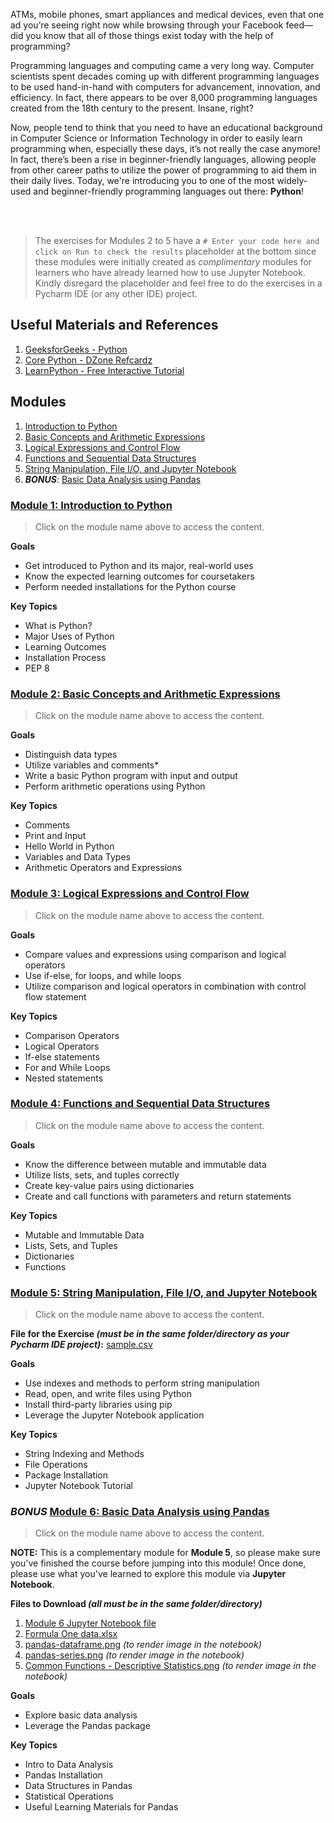 ATMs, mobile phones, smart appliances and medical devices, even that one ad you’re seeing right now while browsing through your Facebook feed—did you know that all of those things exist today with the help of programming?

Programming languages and computing came a very long way. Computer scientists spent decades coming up with different programming languages to be used hand-in-hand with computers for advancement, innovation, and efficiency. In fact, there appears to be over 8,000 programming languages created from the 18th century to the present. Insane, right?

Now, people tend to think that you need to have an educational background in Computer Science or Information Technology in order to easily learn programming when, especially these days, it’s not really the case anymore! In fact, there’s been a rise in beginner-friendly languages, allowing people from other career paths to utilize the power of programming to aid them in their daily lives. Today, we're introducing you to one of the most widely-used and beginner-friendly programming languages out there: **Python**!

<br><br>

> The exercises for Modules 2 to 5 have a `# Enter your code here and click on Run to check the results` placeholder at the bottom since these modules were initially created as _complimentary_ modules for learners who have already learned how to use Jupyter Notebook. Kindly disregard the placeholder and feel free to do the exercises in a Pycharm IDE (or any other IDE) project.


## Useful Materials and References
1. [GeeksforGeeks - Python](https://www.geeksforgeeks.org/python-programming-language/?ref=shm)
2. [Core Python - DZone Refcardz](https://dzone.com/refcardz/core-python)
3. [LearnPython - Free Interactive Tutorial](https://www.learnpython.org/)


## Modules
1. [Introduction to Python](README.md#module-1-introduction-to-python)
2. [Basic Concepts and Arithmetic Expressions](#module-1-introduction-to-python)
3. [Logical Expressions and Control Flow](#module-2-basic-concepts-and-arithmetic-expressions)
4. [Functions and Sequential Data Structures](#module-3-logical-expressions-and-control-flow)
5. [String Manipulation, File I/O, and Jupyter Notebook](#module-4-functions-and-sequential-data-structures)
6. **_BONUS_**: [Basic Data Analysis using Pandas](#sparkles-bonus-sparkles-module-6-basic-data-analysis-using-pandas)



### [Module 1: Introduction to Python](https://nbviewer.org/github/nkxye/basic-python-ipynb/blob/b9a70c5f7adc41f6fc76026118fdc508e6f47a7e/Module%201%20-%20Introduction%20to%20Python.ipynb)

> Click on the module name above to access the content.

**Goals**
- Get introduced to Python and its major, real-world uses
- Know the expected learning outcomes for coursetakers
- Perform needed installations for the Python course

**Key Topics**
- What is Python?
- Major Uses of Python
- Learning Outcomes
- Installation Process
- PEP 8

### [Module 2: Basic Concepts and Arithmetic Expressions](https://nbviewer.org/github/nkxye/basic-python-ipynb/blob/b9a70c5f7adc41f6fc76026118fdc508e6f47a7e/Module%202%20-%20Basic%20Concepts%20and%20Arithmetic%20Operations.ipynb)

> Click on the module name above to access the content.

**Goals**
- Distinguish data types
- Utilize variables and comments*
- Write a basic Python program with input and output
- Perform arithmetic operations using Python

**Key Topics**
- Comments
- Print and Input
- Hello World in Python
- Variables and Data Types
- Arithmetic Operators and Expressions

### [Module 3: Logical Expressions and Control Flow](https://nbviewer.org/github/nkxye/basic-python-ipynb/blob/main/Module%203%20-%20Logical%20Expressions%20and%20Control%20Flow.ipynb)

> Click on the module name above to access the content.

**Goals**
- Compare values and expressions using comparison and logical operators
- Use if-else, for loops, and while loops
- Utilize comparison and logical operators in combination with control flow statement

**Key Topics**
- Comparison Operators
- Logical Operators
- If-else statements
- For and While Loops
- Nested statements

### [Module 4: Functions and Sequential Data Structures](https://nbviewer.org/github/nkxye/basic-python-ipynb/blob/b9a70c5f7adc41f6fc76026118fdc508e6f47a7e/Module%204%20-%20Functions%20and%20Sequential%20Data%20Structures.ipynb)

> Click on the module name above to access the content.

**Goals**
- Know the difference between mutable and immutable data
- Utilize lists, sets, and tuples correctly
- Create key-value pairs using dictionaries
- Create and call functions with parameters and return statements

**Key Topics**
- Mutable and Immutable Data
- Lists, Sets, and Tuples
- Dictionaries
- Functions

### [Module 5: String Manipulation, File I/O, and Jupyter Notebook](https://nbviewer.org/github/nkxye/basic-python-ipynb/blob/b9a70c5f7adc41f6fc76026118fdc508e6f47a7e/Module%205%20-%20String%20Manipulation%2C%20File%20IO%2C%20Jupyter%20Notebook.ipynb)

> Click on the module name above to access the content.



**File for the Exercise _(must be in the same folder/directory as your Pycharm IDE project)_:** [sample.csv](sample.csv)



**Goals**
- Use indexes and methods to perform string manipulation
- Read, open, and write files using Python
- Install third-party libraries using pip
- Leverage the Jupyter Notebook application


**Key Topics**
- String Indexing and Methods
- File Operations
- Package Installation
- Jupyter Notebook Tutorial

### **_BONUS_** [Module 6: Basic Data Analysis using Pandas](https://nbviewer.org/github/nkxye/basic-python-ipynb/blob/597e78c25890bb55858ccf8840e5236ecaaa42b3/%5BBONUS%5D%20Module%206%20-%20Basic%20Data%20Analysis%20using%20Pandas.ipynb)

> Click on the module name above to access the content.



**NOTE:** This is a complementary module for **Module 5**, so please make sure you've finished the course before jumping into this module! Once done, please use what you've learned to explore this module via **Jupyter Notebook**.



**Files to Download _(all must be in the same folder/directory)_**
1. [Module 6 Jupyter Notebook file](%5BBONUS%5D%20Module%206%20-%20Basic%20Data%20Analysis%20using%20Pandas.ipynb)
2. [Formula One data.xlsx](Formula%20One%20data.xlsx)
3. [pandas-dataframe.png](pandas-dataframe.png) _(to render image in the notebook)_
4. [pandas-series.png](pandas-series.png) _(to render image in the notebook)_
5. [Common Functions - Descriptive Statistics.png](Common%20Functions%20-%20Descriptive%20Statistics.png) _(to render image in the notebook)_



**Goals**
- Explore basic data analysis
- Leverage the Pandas package

**Key Topics**
- Intro to Data Analysis
- Pandas Installation
- Data Structures in Pandas
- Statistical Operations
- Useful Learning Materials for Pandas


